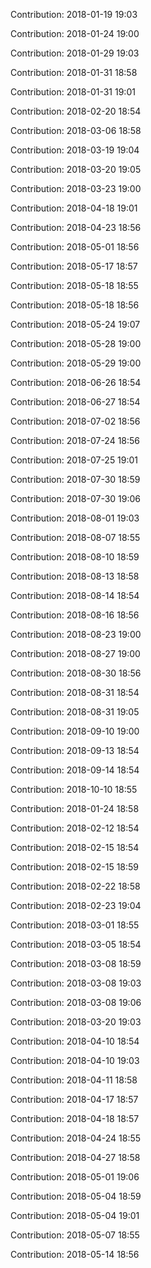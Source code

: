 Contribution: 2018-01-19 19:03

Contribution: 2018-01-24 19:00

Contribution: 2018-01-29 19:03

Contribution: 2018-01-31 18:58

Contribution: 2018-01-31 19:01

Contribution: 2018-02-20 18:54

Contribution: 2018-03-06 18:58

Contribution: 2018-03-19 19:04

Contribution: 2018-03-20 19:05

Contribution: 2018-03-23 19:00

Contribution: 2018-04-18 19:01

Contribution: 2018-04-23 18:56

Contribution: 2018-05-01 18:56

Contribution: 2018-05-17 18:57

Contribution: 2018-05-18 18:55

Contribution: 2018-05-18 18:56

Contribution: 2018-05-24 19:07

Contribution: 2018-05-28 19:00

Contribution: 2018-05-29 19:00

Contribution: 2018-06-26 18:54

Contribution: 2018-06-27 18:54

Contribution: 2018-07-02 18:56

Contribution: 2018-07-24 18:56

Contribution: 2018-07-25 19:01

Contribution: 2018-07-30 18:59

Contribution: 2018-07-30 19:06

Contribution: 2018-08-01 19:03

Contribution: 2018-08-07 18:55

Contribution: 2018-08-10 18:59

Contribution: 2018-08-13 18:58

Contribution: 2018-08-14 18:54

Contribution: 2018-08-16 18:56

Contribution: 2018-08-23 19:00

Contribution: 2018-08-27 19:00

Contribution: 2018-08-30 18:56

Contribution: 2018-08-31 18:54

Contribution: 2018-08-31 19:05

Contribution: 2018-09-10 19:00

Contribution: 2018-09-13 18:54

Contribution: 2018-09-14 18:54

Contribution: 2018-10-10 18:55

Contribution: 2018-01-24 18:58

Contribution: 2018-02-12 18:54

Contribution: 2018-02-15 18:54

Contribution: 2018-02-15 18:59

Contribution: 2018-02-22 18:58

Contribution: 2018-02-23 19:04

Contribution: 2018-03-01 18:55

Contribution: 2018-03-05 18:54

Contribution: 2018-03-08 18:59

Contribution: 2018-03-08 19:03

Contribution: 2018-03-08 19:06

Contribution: 2018-03-20 19:03

Contribution: 2018-04-10 18:54

Contribution: 2018-04-10 19:03

Contribution: 2018-04-11 18:58

Contribution: 2018-04-17 18:57

Contribution: 2018-04-18 18:57

Contribution: 2018-04-24 18:55

Contribution: 2018-04-27 18:58

Contribution: 2018-05-01 19:06

Contribution: 2018-05-04 18:59

Contribution: 2018-05-04 19:01

Contribution: 2018-05-07 18:55

Contribution: 2018-05-14 18:56

